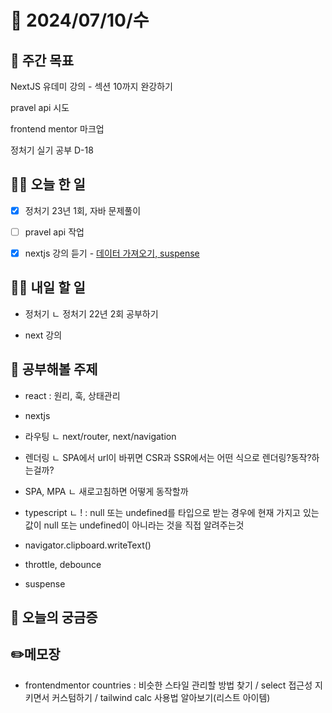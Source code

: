 # 📅 2024/07/10/수

## 🚀 주간 목표

NextJS 유데미 강의 - 섹션 10까지 완강하기

pravel api 시도

frontend mentor 마크업

정처기 실기 공부 D-18

## 💪🏻 오늘 한 일

- [x] 정처기 23년 1회, 자바 문제풀이

- [ ] pravel api 작업

- [x] nextjs 강의 듣기 - [데이터 가져오기, suspense](https://cottony-slope-8c1.notion.site/Day04_-c1ab03ee053f4a438eff48f8b9360ef5?pvs=4)

## 🫵🏻 내일 할 일

- 정처기
  ㄴ 정처기 22년 2회 공부하기

- next 강의

## 🔎 공부해볼 주제

- react : 원리, 훅, 상태관리

- nextjs

- 라우팅
  ㄴ next/router, next/navigation

- 렌더링
  ㄴ SPA에서 url이 바뀌면 CSR과 SSR에서는 어떤 식으로 렌더링?동작?하는걸까?

- SPA, MPA
  ㄴ 새로고침하면 어떻게 동작할까

- typescript
  ㄴ ! : null 또는 undefined를 타입으로 받는 경우에 현재 가지고 있는 값이 null 또는 undefined이 아니라는 것을 직접 알려주는것

- navigator.clipboard.writeText()

- throttle, debounce

- suspense

## 👀 오늘의 궁금증

## ✏️메모장

- frontendmentor countries : 비슷한 스타일 관리할 방법 찾기 / select 접근성 지키면서 커스텀하기 / tailwind calc 사용법 알아보기(리스트 아이템)
